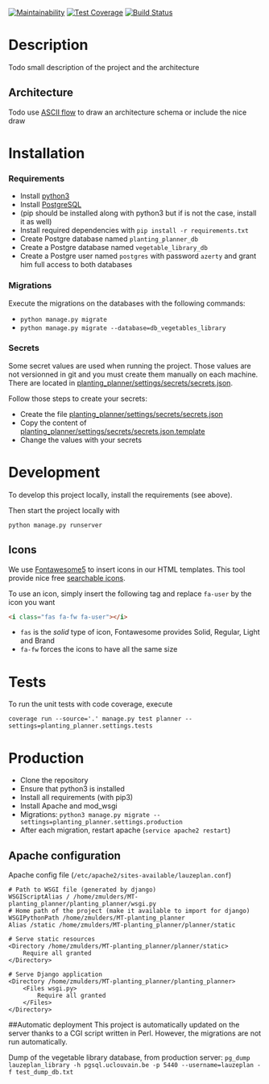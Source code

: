[![Maintainability](https://api.codeclimate.com/v1/badges/25cf8913fbec3dfd4d1e/maintainability)](https://codeclimate.com/github/ZelieM/MT-planting_planner/maintainability)
[![Test Coverage](https://api.codeclimate.com/v1/badges/25cf8913fbec3dfd4d1e/test_coverage)](https://codeclimate.com/github/ZelieM/MT-planting_planner/test_coverage)
[![Build Status](https://travis-ci.org/ZelieM/MT-planting_planner.svg?branch=master)](https://travis-ci.org/ZelieM/MT-planting_planner)

# Description

Todo small description of the project and the architecture

## Architecture

Todo use [ASCII flow](http://asciiflow.com/) to draw an architecture schema or include the nice draw

# Installation

### Requirements
- Install [python3](https://www.python.org/)
- Install [PostgreSQL](https://www.postgresql.org)
- (pip should be installed along with python3 but if is not the case, install it as well)
- Install required dependencies with `pip install -r requirements.txt`
- Create  Postgre database named `planting_planner_db`
- Create a Postgre database named `vegetable_library_db`
- Create a Postgre user named `postgres` with password `azerty` and grant him full access to both databases

### Migrations
Execute the migrations on the databases with the following commands:
- `python manage.py migrate`
- `python manage.py migrate --database=db_vegetables_library`

### Secrets
Some secret values are used when running the project.
Those values are not versionned in git and you must create them manually on each machine.
There are located in [planting_planner/settings/secrets/secrets.json](planting_planner/settings/secrets/secrets.json).

Follow those steps to create your secrets:

- Create the file [planting_planner/settings/secrets/secrets.json](planting_planner/settings/secrets/secrets.json)
- Copy the content of [planting_planner/settings/secrets/secrets.json.template](planting_planner/settings/secrets/secrets.json.template)
- Change the values with your secrets

# Development

To develop this project locally, install the requirements (see above).

Then start the project locally with

```
python manage.py runserver
```

## Icons
We use [Fontawesome5](https://fontawesome.com) to insert icons in our HTML templates.
This tool provide nice free [searchable icons](https://fontawesome.com/icons?m=free).

To use an icon, simply insert the following tag and replace `fa-user` by the icon you want

```html
<i class="fas fa-fw fa-user"></i>
```

- `fas` is the *solid* type of icon, Fontawesome provides Solid, Regular, Light and Brand
- `fa-fw` forces the icons to have all the same size

# Tests
To run the unit tests with code coverage, execute

```
coverage run --source='.' manage.py test planner --settings=planting_planner.settings.tests
```

# Production
- Clone the repository
- Ensure that python3 is installed
- Install all requirements (with pip3)
- Install Apache and mod_wsgi
- Migrations: `python3 manage.py migrate --settings=planting_planner.settings.production`
- After each migration, restart apache (`service apache2 restart`)

## Apache configuration
Apache config file (`/etc/apache2/sites-available/lauzeplan.conf`)

````
# Path to WSGI file (generated by django)
WSGIScriptAlias / /home/zmulders/MT-planting_planner/planting_planner/wsgi.py
# Home path of the project (make it available to import for django)
WSGIPythonPath /home/zmulders/MT-planting_planner
Alias /static /home/zmulders/MT-planting_planner/planner/static

# Serve static resources
<Directory /home/zmulders/MT-planting_planner/planner/static>
    Require all granted
</Directory>

# Serve Django application
<Directory /home/zmulders/MT-planting_planner/planting_planner>
    <Files wsgi.py>
        Require all granted
    </Files>
</Directory>
````

##Automatic deployment
This project is automatically updated on the server thanks to a CGI script written in Perl.
However, the migrations are not run automatically.


Dump of the vegetable library database, from production server:
 `pg_dump lauzeplan_library -h pgsql.uclouvain.be -p 5440 --username=lauzeplan -f test_dump_db.txt`
